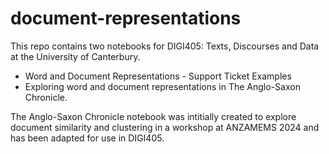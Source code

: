 # document-representations
This repo contains two notebooks for DIGI405: Texts, Discourses and Data at the University of Canterbury.

- Word and Document Representations - Support Ticket Examples
- Exploring word and document representations in The Anglo-Saxon Chronicle.

The Anglo-Saxon Chronicle notebook was intitially created to explore document similarity and clustering in a workshop at ANZAMEMS 2024 and has been adapted for use in DIGI405.
